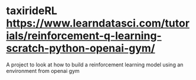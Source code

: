 # taxirideRL https://www.learndatasci.com/tutorials/reinforcement-q-learning-scratch-python-openai-gym/

A project to look at how to build a reinforcement learning model using an environment from openai gym 
